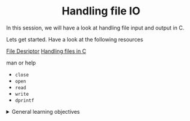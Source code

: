 <h1 align="center">Handling file IO</h1>

In this session, we will have a look at handling file input and output in C.

Lets get started. Have a look at the following resources 

[File Desriptor](https://en.wikipedia.org/wiki/File_descriptor)
[Handling files in C]()

man or help 

* ```close```
* ```open```
* ```read```
* ```write```
* ```dprintf```


<details>
<summary>General learning objectives</summary>

<ul>
<li>Look for the right source of information online</li>
<li>How to create, open, close, read and write files</li>
<li>What are file descriptors</li>
<li>What are the 3 standard file descriptors, what are their purpose and what are their <code>POSIX</code> names</li>
<li>How to use the I/O system calls <code>open</code>, <code>close</code>, <code>read</code> and <code>write</code></li>
<li>What are and how to use the flags <code>O_RDONLY</code>, <code>O_WRONLY</code>, <code>O_RDWR</code></li>

<li>What are file permissions, and how to set them when creating a file with the <code>open</code> system call</li>
<li>What is a system call</li>
<li>What is the difference between a function and a system call</li>
</ul>
</details>